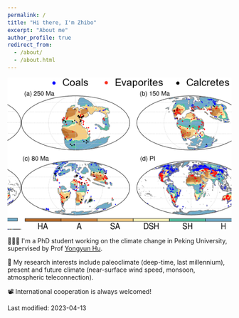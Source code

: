```yaml
---
permalink: /
title: "Hi there, I'm Zhibo"
excerpt: "About me"
author_profile: true
redirect_from: 
  - /about/
  - /about.html
---
```



![Deep-time evolutions of aridity and dryland](/images/arid.bmp) 



👨🏻‍💻 I'm a PhD student working on the climate change in Peking University, supervised by Prof [Yongyun Hu](https://faculty.pku.edu.cn/yyhu/zh_CN/index.htm/).   

🔬 My research interests include paleoclimate (deep-time, last millennium), present and future climate (near-surface wind speed, monsoon, atmospheric teleconnection).

📽️ International cooperation is always welcomed!



Last modified: 2023-04-13

<p hidden> 
# Selected Experience
</p>
